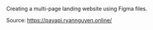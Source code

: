 Creating a multi-page landing website using Figma files.

Source: https://payapi.ryannguyen.online/
